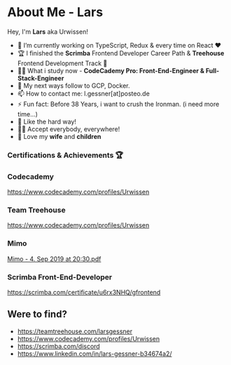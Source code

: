 # About Me - Lars
Hey, I'm **Lars** aka Urwissen!
* 🔭 I’m currently working on TypeScript, Redux & every time on React ❤️
* 🏆 I finished the **Scrimba** Frontend Developer Career Path & **Treehouse** Frontend Development Track 🦾
* 👨‍🎓 What i study now - **CodeCademy Pro: Front-End-Engineer & Full-Stack-Engineer**
* 🚀 My next ways follow to GCP, Docker.
* 📫 How to contact me: l.gessner[at]posteo.de
* ⚡ Fun fact: Before 38 Years, i want to crush the Ironman. (i need more time...)
* 🤕 Like the hard way!
* 🏳️‍🌈 Accept everybody, everywhere!
* 🥰 Love my **wife** and **children**

### Certifications & Achievements 🏆
### Codecademy
https://www.codecademy.com/profiles/Urwissen
### Team Treehouse
https://www.codecademy.com/profiles/Urwissen
### Mimo
[Mimo - 4. Sep 2019 at 20:30.pdf](https://github.com/Urwissen/about-me/files/8198932/Mimo.-.4.Sep.2019.at.20.30.pdf)
### Scrimba Front-End-Developer
https://scrimba.com/certificate/u6rx3NHQ/gfrontend


## Were to find?
- https://teamtreehouse.com/larsgessner
- https://www.codecademy.com/profiles/Urwissen
- https://scrimba.com/discord
- https://www.linkedin.com/in/lars-gessner-b34674a2/
